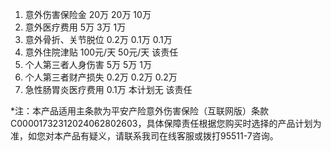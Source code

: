 1. 意外伤害保险金 20万 20万 10万  
2. 意外医疗费用 5万 3万 1万  
3. 意外骨折、关节脱位 0.2万 0.1万 0.1万  
4. 意外住院津贴 100元/天 50元/天 该责任  
5. 个人第三者人身伤害 5万 5万 1万  
6. 个人第三者财产损失 0.2万 0.2万 0.2万  
7. 急性肠胃炎医疗费用 0.1万 本计划无 该责任  

*注：本产品适用主条款为平安产险意外伤害保险（互联网版）条款C00001732312024062802603，具体保障责任根据您购买时选择的产品计划为准，如您对本产品有疑义，请联系我司在线客服或拨打95511-7咨询。